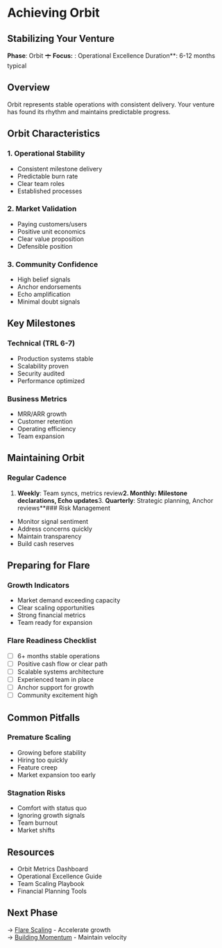 # Achieving Orbit

## Stabilizing Your Venture

<div class="arena-card" markdown="1">

**Phase**: Orbit 🛨  **Focus:** : Operational Excellence  Duration**: 6-12 months typical</div>

## Overview

Orbit represents stable operations with consistent delivery. Your venture has found its rhythm and maintains predictable progress.

## Orbit Characteristics

### 1. Operational Stability
- Consistent milestone delivery
- Predictable burn rate
- Clear team roles
- Established processes

### 2. Market Validation
- Paying customers/users
- Positive unit economics
- Clear value proposition
- Defensible position

### 3. Community Confidence
- High belief signals
- Anchor endorsements
- Echo amplification
- Minimal doubt signals

## Key Milestones

### Technical (TRL 6-7)
- Production systems stable
- Scalability proven
- Security audited
- Performance optimized

### Business Metrics
- MRR/ARR growth
- Customer retention
- Operating efficiency
- Team expansion

## Maintaining Orbit

### Regular Cadence
1. **Weekly**: Team syncs, metrics review**2. **Monthly**: Milestone declarations, Echo updates**3. **Quarterly**: Strategic planning, Anchor reviews**### Risk Management
- Monitor signal sentiment
- Address concerns quickly
- Maintain transparency
- Build cash reserves

## Preparing for Flare

### Growth Indicators
- Market demand exceeding capacity
- Clear scaling opportunities
- Strong financial metrics
- Team ready for expansion

### Flare Readiness Checklist
- [ ] 6+ months stable operations
- [ ] Positive cash flow or clear path
- [ ] Scalable systems architecture
- [ ] Experienced team in place
- [ ] Anchor support for growth
- [ ] Community excitement high

## Common Pitfalls

### Premature Scaling
- Growing before stability
- Hiring too quickly
- Feature creep
- Market expansion too early

### Stagnation Risks
- Comfort with status quo
- Ignoring growth signals
- Team burnout
- Market shifts

## Resources

- Orbit Metrics Dashboard
- Operational Excellence Guide
- Team Scaling Playbook
- Financial Planning Tools

## Next Phase

→ [Flare Scaling](flare-scaling.md) - Accelerate growth  
→ [Building Momentum](building-momentum.md) - Maintain velocity